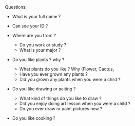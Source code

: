 Questions:

- What is your full name ?
- Can see your ID ?
- Where are you from ?
  + Do you work or study ?
  + What is your major ?
- Do you like plants ? why ?
  + What plants do you like ? Why
  (Flower, Cactus, 
  + Have you ever grown any plants ?
  + Did you grown any plants when you were a child ?
- Do you like drawing or paiting ?
  + What kind of things do you like to draw ?
  + Did you enjoy doing art lesson when you were a child ?
  + Do you ever draw or paint pictures now ?
  
- Do you like cooking ?
